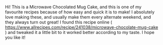 Hi! This is a Microwave Chocolated Mug Cake, and this is one of my favourite recipes because of how easy and quick it is to make! I absolutely love making these, and usually make them every alternate weekend, and they always turn out great! I found this recipe online     ( https://www.allrecipes.com/recipe/241038/microwave-chocolate-mug-cake )   and tweaked it a little bit to it worked better according to my taste. I hope you like it!